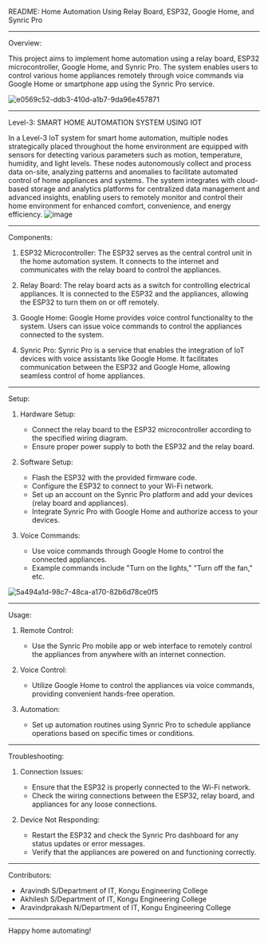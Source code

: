 README: Home Automation Using Relay Board, ESP32, Google Home, and Synric Pro

---

Overview:

This project aims to implement home automation using a relay board, ESP32 microcontroller, Google Home, and Synric Pro. The system enables users to control various home appliances remotely through voice commands via Google Home or smartphone app using the Synric Pro service.

![e0569c52-ddb3-410d-a1b7-9da96e457871](https://github.com/Aravindhs005/Home_automation_iot/assets/100699193/38d0eff4-533b-4f5a-a714-695365c2b87b)

---

Level-3: SMART HOME AUTOMATION SYSTEM USING IOT

In a Level-3 IoT system for smart home automation, multiple nodes strategically placed throughout the home environment are equipped with sensors for detecting various parameters such as motion, temperature, humidity, and light levels. These nodes autonomously collect and process data on-site, analyzing patterns and anomalies to facilitate automated control of home appliances and systems. The system integrates with cloud-based storage and analytics platforms for centralized data management and advanced insights, enabling users to remotely monitor and control their home environment for enhanced comfort, convenience, and energy efficiency.
![image](https://github.com/Aravindhs005/Home_automation_iot/assets/100699193/ad7fc957-7a55-4bac-88d6-87906cf4b5b1)

---

Components:

1. ESP32 Microcontroller: The ESP32 serves as the central control unit in the home automation system. It connects to the internet and communicates with the relay board to control the appliances.

2. Relay Board: The relay board acts as a switch for controlling electrical appliances. It is connected to the ESP32 and the appliances, allowing the ESP32 to turn them on or off remotely.

3. Google Home: Google Home provides voice control functionality to the system. Users can issue voice commands to control the appliances connected to the system.

4. Synric Pro: Synric Pro is a service that enables the integration of IoT devices with voice assistants like Google Home. It facilitates communication between the ESP32 and Google Home, allowing seamless control of home appliances.

---

Setup:

1. Hardware Setup:
   - Connect the relay board to the ESP32 microcontroller according to the specified wiring diagram.
   - Ensure proper power supply to both the ESP32 and the relay board.

2. Software Setup:
   - Flash the ESP32 with the provided firmware code.
   - Configure the ESP32 to connect to your Wi-Fi network.
   - Set up an account on the Synric Pro platform and add your devices (relay board and appliances).
   - Integrate Synric Pro with Google Home and authorize access to your devices.

3. Voice Commands:
   - Use voice commands through Google Home to control the connected appliances.
   - Example commands include "Turn on the lights," "Turn off the fan," etc.

![5a494a1d-98c7-48ca-a170-82b6d78ce0f5](https://github.com/Aravindhs005/Home_automation_iot/assets/100699193/cca05b68-9065-42e1-abde-24c6953c6c87)

---

Usage:

1. Remote Control:
   - Use the Synric Pro mobile app or web interface to remotely control the appliances from anywhere with an internet connection.

2. Voice Control:
   - Utilize Google Home to control the appliances via voice commands, providing convenient hands-free operation.

3. Automation:
   - Set up automation routines using Synric Pro to schedule appliance operations based on specific times or conditions.

---

Troubleshooting:

1. Connection Issues:
   - Ensure that the ESP32 is properly connected to the Wi-Fi network.
   - Check the wiring connections between the ESP32, relay board, and appliances for any loose connections.

2. Device Not Responding:
   - Restart the ESP32 and check the Synric Pro dashboard for any status updates or error messages.
   - Verify that the appliances are powered on and functioning correctly.

---

Contributors:

- Aravindh S/Department of IT, Kongu Engineering College
- Akhilesh S/Department of IT, Kongu Engineering College
- Aravindprakash N/Department of IT, Kongu Engineering College

---
Happy home automating!
